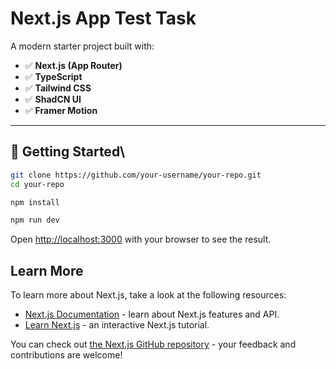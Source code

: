 # Next.js App Test Task

A modern starter project built with:

- ✅ **Next.js (App Router)**
- ✅ **TypeScript**
- ✅ **Tailwind CSS**
- ✅ **ShadCN UI**
- ✅ **Framer Motion**

---

## 🚀 Getting Started\

```bash
git clone https://github.com/your-username/your-repo.git
cd your-repo
```

```bash
npm install
```

```bash
npm run dev
```

Open [http://localhost:3000](http://localhost:3000) with your browser to see the result.

## Learn More

To learn more about Next.js, take a look at the following resources:

- [Next.js Documentation](https://nextjs.org/docs) - learn about Next.js features and API.
- [Learn Next.js](https://nextjs.org/learn) - an interactive Next.js tutorial.

You can check out [the Next.js GitHub repository](https://github.com/vercel/next.js) - your feedback and contributions are welcome!
